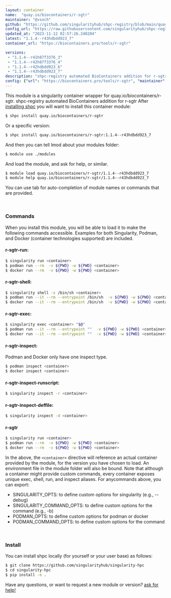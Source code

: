 ```yaml
---
layout: container
name:  "quay.io/biocontainers/r-sgtr"
maintainer: "@vsoch"
github: "https://github.com/singularityhub/shpc-registry/blob/main/quay.io/biocontainers/r-sgtr/container.yaml"
config_url: "https://raw.githubusercontent.com/singularityhub/shpc-registry/main/quay.io/biocontainers/r-sgtr/container.yaml"
updated_at: "2023-11-12 02:57:26.240204"
latest: "1.1.4--r43hdbdd923_7"
container_url: "https://biocontainers.pro/tools/r-sgtr"

versions:
 - "1.1.4--r41h87f3376_3"
 - "1.1.4--r42h87f3376_4"
 - "1.1.4--r42hdbdd923_6"
 - "1.1.4--r43hdbdd923_7"
description: "shpc-registry automated BioContainers addition for r-sgtr"
config: {"url": "https://biocontainers.pro/tools/r-sgtr", "maintainer": "@vsoch", "description": "shpc-registry automated BioContainers addition for r-sgtr", "latest": {"1.1.4--r43hdbdd923_7": "sha256:c33b0ae22e34c4e704f780059554ae9f3131f0b7cc457629b8a8299516db13d4"}, "tags": {"1.1.4--r41h87f3376_3": "sha256:7e1fd32eed4791e3467a5dee6917694b9f49b8149f5b4dddec0a28a515e5a9b1", "1.1.4--r42h87f3376_4": "sha256:d468226b192eff5e805cfc6aeeec4ad7fb523dcb03f9f0b3efb370deaa006748", "1.1.4--r42hdbdd923_6": "sha256:11cc1c1339ef77c123a288c0cfe3d4747f729498cf6e28d764a1aadf1b4141fd", "1.1.4--r43hdbdd923_7": "sha256:c33b0ae22e34c4e704f780059554ae9f3131f0b7cc457629b8a8299516db13d4"}, "docker": "quay.io/biocontainers/r-sgtr"}
---
```


This module is a singularity container wrapper for quay.io/biocontainers/r-sgtr.
shpc-registry automated BioContainers addition for r-sgtr
After [installing shpc](#install) you will want to install this container module:


```bash
$ shpc install quay.io/biocontainers/r-sgtr
```

Or a specific version:

```bash
$ shpc install quay.io/biocontainers/r-sgtr:1.1.4--r43hdbdd923_7
```

And then you can tell lmod about your modules folder:

```bash
$ module use ./modules
```

And load the module, and ask for help, or similar.

```bash
$ module load quay.io/biocontainers/r-sgtr/1.1.4--r43hdbdd923_7
$ module help quay.io/biocontainers/r-sgtr/1.1.4--r43hdbdd923_7
```

You can use tab for auto-completion of module names or commands that are provided.

<br>

### Commands

When you install this module, you will be able to load it to make the following commands accessible.
Examples for both Singularity, Podman, and Docker (container technologies supported) are included.

#### r-sgtr-run:

```bash
$ singularity run <container>
$ podman run --rm  -v ${PWD} -w ${PWD} <container>
$ docker run --rm  -v ${PWD} -w ${PWD} <container>
```

#### r-sgtr-shell:

```bash
$ singularity shell -s /bin/sh <container>
$ podman run --it --rm --entrypoint /bin/sh  -v ${PWD} -w ${PWD} <container>
$ docker run --it --rm --entrypoint /bin/sh  -v ${PWD} -w ${PWD} <container>
```

#### r-sgtr-exec:

```bash
$ singularity exec <container> "$@"
$ podman run --it --rm --entrypoint ""  -v ${PWD} -w ${PWD} <container> "$@"
$ docker run --it --rm --entrypoint ""  -v ${PWD} -w ${PWD} <container> "$@"
```

#### r-sgtr-inspect:

Podman and Docker only have one inspect type.

```bash
$ podman inspect <container>
$ docker inspect <container>
```

#### r-sgtr-inspect-runscript:

```bash
$ singularity inspect -r <container>
```

#### r-sgtr-inspect-deffile:

```bash
$ singularity inspect -d <container>
```



#### r-sgtr

```bash
$ singularity run <container>
$ podman run --rm  -v ${PWD} -w ${PWD} <container>
$ docker run --rm  -v ${PWD} -w ${PWD} <container>
```


In the above, the `<container>` directive will reference an actual container provided
by the module, for the version you have chosen to load. An environment file in the
module folder will also be bound. Note that although a container
might provide custom commands, every container exposes unique exec, shell, run, and
inspect aliases. For anycommands above, you can export:

 - SINGULARITY_OPTS: to define custom options for singularity (e.g., --debug)
 - SINGULARITY_COMMAND_OPTS: to define custom options for the command (e.g., -b)
 - PODMAN_OPTS: to define custom options for podman or docker
 - PODMAN_COMMAND_OPTS: to define custom options for the command

<br>

### Install

You can install shpc locally (for yourself or your user base) as follows:

```bash
$ git clone https://github.com/singularityhub/singularity-hpc
$ cd singularity-hpc
$ pip install -e .
```

Have any questions, or want to request a new module or version? [ask for help!](https://github.com/singularityhub/singularity-hpc/issues)